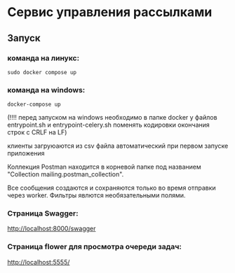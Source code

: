 # Сервис управления рассылками

##  Запуск
### команда на линукс:
    sudo docker compose up 
### команда на windows:
    docker-compose up

(!!!! перед запуском на windows необходимо в папке docker у файлов entrypoint.sh и
entrypoint-celery.sh поменять кодировки окончания строк с CRLF на LF)

клиенты загруюаются из csv файла автоматический при первом запуске приложения

Коллекция Postman находится в корневой папке под названием "Collection mailing.postman_collection".

Все сообщения создаются и сохраняются только во время отправки через worker.
Фильтры явлются необязательными полями.

### Cтраница Swagger:
[http://localhost:8000/swagger](http://localhost:8000/swagger)
### Cтраница flower для просмотра очереди задач:
[http://localhost:5555/](http://localhost:5555)






